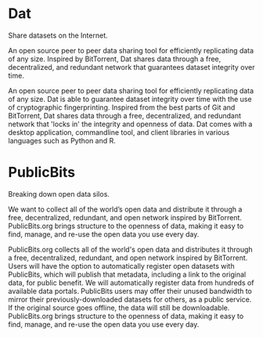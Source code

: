 # Dat

Share datasets on the Internet.

An open source peer to peer data sharing tool for efficiently replicating data of any size. Inspired by BitTorrent, Dat shares data through a free, decentralized, and redundant network that guarantees dataset integrity over time.

An open source peer to peer data sharing tool for efficiently replicating data of any size. Dat is able to guarantee dataset integrity over time with the use of cryptographic fingerprinting. Inspired from the best parts of Git and BitTorrent, Dat shares data through a free, decentralized, and redundant network that 'locks in' the integrity and openness of data. Dat comes with a desktop application, commandline tool, and client libraries in various languages such as Python and R.

# PublicBits

Breaking down open data silos.

We want to collect all of the world’s open data and distribute it through a free, decentralized, redundant, and open network inspired by BitTorrent. PublicBits.org brings structure to the openness of data, making it easy to find, manage, and re-use the open data you use every day.

PublicBits.org collects all of the world's open data and distributes it through a free, decentralized, redundant, and open network inspired by BitTorrent. Users will have the option to automatically register open datasets with PublicBits, which will publish that metadata, including a link to the original data, for public benefit. We will automatically register data from hundreds of available data portals. PublicBits users may offer their unused bandwidth to mirror their previously-downloaded datasets for others, as a public service. If the original source goes offline, the data will still be downloadable. PublicBits.org brings structure to the openness of data, making it easy to find, manage, and re-use the open data you use every day.


